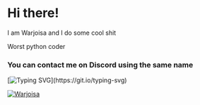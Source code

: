 <h1 align="left">Hi there!</h1>

I am Warjoisa and I do some cool shit

Worst python coder

<h3 align="left">
  You can contact me on Discord using the same name
</h3>

[![Typing SVG](https://readme-typing-svg.herokuapp.com?size=30&lines=Go+home+and+code.)](https://git.io/typing-svg)



[![Warjoisa](https://github-readme-stats.vercel.app/api?username=Warjoisa&theme=transparent)](https://github.com/anuraghazra/github-readme-stats)




